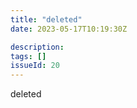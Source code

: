 ```yaml
---
title: "deleted"
date: 2023-05-17T10:19:30Z

description: 
tags: []
issueId: 20
---
```


deleted

